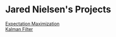 # Jared Nielsen's Projects

[Expectation Maximization](/expectation-maximization.html)  
[Kalman Filter](/kalman-filter-personal-data.html)  
